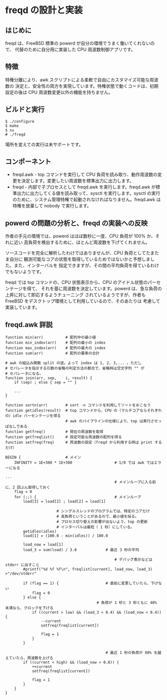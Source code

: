 # freqd の設計と実装
## はじめに
freqd は、FreeBSD 標準の powerd が自分の環境でうまく働いてくれないので、
代替のために自分用に実装した CPU 周波数制御アプリです。
## 特徴
特権分離により、awk スクリプトによる柔軟で自由にカスタマイズ可能な周波数の
決定と、安全性の両方を実現しています。特権状態で動くコードは、初期設定の後は
CPU 周波数変更以外の機能を持ちません。
## ビルドと実行
    $ ./configure
    $ make
    $ su
    # ./freqd
場所を変えての実行は未サポートです。
## コンポーネント
* freqd.awk - top コマンドを実行して CPU 負荷を読み取り、動作周波数の変更を決定します。変更したい周波数を標準出力に出力します。
* freqd - 内部で子プロセスとして freqd.awk を実行します。freqd.awk が標準出力に出力してくる値を読み取って、sysctl を実行します。sysctl の実行のために、システム管理特権で起動されなければなりません。freqd.awk は特権を放棄して nobody で実行します。

## powerd の問題の分析と、freqd の実装への反映
作者の手元の環境では、powerd はほぼ数秒に一度、CPU 負荷が 100% か、それに近い
高負荷を検出するために、ほとんど周波数を下げてくれません。

ソースコードを完全に解析したわけではありませんが、CPU 負荷としてたまたま自分に
観測可能なコアの状態を取得しているためではないかと予想しました。また、インターバルを
指定できますが、その間の平均負荷を得ているわけでもないようです。

freqd では top コマンドの、CPU 状態表示から、CPU のアイドル状態のパーセンテージを得て、
それを基に周波数を決定しています。powerd は、急な負荷の上昇に対して即応するようチューニング
されているようですが、作者も FreeBSD をデスクトップ環境として利用しているので、そのあたりは
考慮して実装しています。
## freqd.awk 詳説
    function min(arr)          # 配列中の最小値
    function min_index(arr)    # 配列の最小の index
    function max_index(arr)    # 配列の最大の index
    function sum(arr)          # 配列の要素の合計
    
    # awk の組込み関数 split の逆。よって index は 1, 2, 3,... 。ただし
    # セパレータを指示する引数の省略の判定方法の都合で、省略時は空文字列 "" が
    # セパレータになる。
    function join(arr, sep,    i, result) {
     	if (sep) ; else { sep = "" }
     
    	...
    }
    
    function sortn(arr)        # sort -n コマンドを利用してソートをおこなう
    function getidles(result)  # top コマンドから、CPU の（マルチコアならそれぞれの）idle パーセンテージを得る
                               # awk のパイプラインの仕様により、top は実行させっぱなしである
    function getfreq()         # 現在の周波数を取得
    function getfreqlist()     # 設定可能な周波数の配列を得る
    function setfreq(freq)     # 周波数の設定（freqd から利用する時は print するだけ）
    
    BEGIN {                    # メイン
    	INFINITY = 1E+300 * 1E+300                   # 1/0 では awk ではエラーになる
   
    ...
                                                     # メインループに入る前に、2 回ぶん取得しておく
    	flag = 0
    	for (;;) {                                   # メインループ
    		load[3] = load[2] ; load[2] = load[1]
    
    		               # シングルスレッドのプログラムでは、特定のコアだけ
    		               # 高負荷ということがあるので、最小値を採る。
    		               # プロセス切り替えの影響が出ないよう、top の更新
    		               # インターバルは最短（ 1 秒）にしている。
    		getidles(idles)
    		load[1] = (100.0 - min(idles)) / 100.0
    
    		load_now = load[1]
    		load_3 = sum(load) / 3.0             # 最近 3 秒の平均
    
                                                     # デバッグ表示などは stderr に出すこと
    		#printf("%d %f %f\n", freqlist[current], load_now, load_3) >"/dev/stderr"
    
    		if (flag == 1) {                     # 直前に変更していたら、下げない
    			flag = 0
    		} else {
    			                             # 負荷が 1 秒と 3 秒ともに 40% 未満なら、クロックを下げる
    			if ((current > low) && (load_3 < 0.4) && (load_now < 0.4)) {
    				--current
    				setfreq(freqlist[current])
    
    				flag = 1
    			}
    		}
    
    		                                     # 最近 1 秒の負荷が 80% を越えていたら、周波数を上げる
    		if ((current < high) && (load_now > 0.8)) {
    			++current
    			setfreq(freqlist[current])
    
    			flag = 1
    		}
    	}
    }
